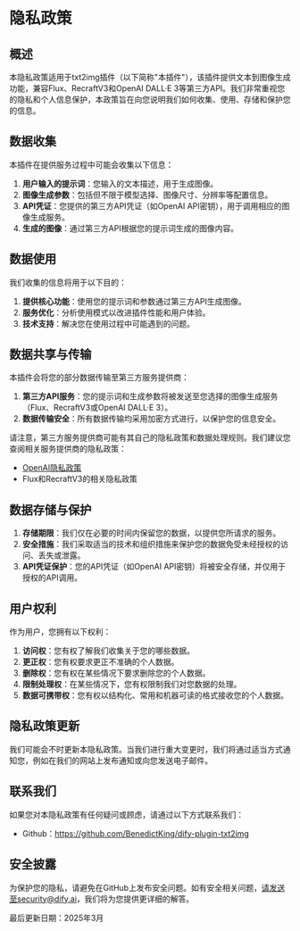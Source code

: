 # 隐私政策

## 概述

本隐私政策适用于txt2img插件（以下简称"本插件"），该插件提供文本到图像生成功能，兼容Flux、RecraftV3和OpenAI DALL·E 3等第三方API。我们非常重视您的隐私和个人信息保护，本政策旨在向您说明我们如何收集、使用、存储和保护您的信息。

## 数据收集

本插件在提供服务过程中可能会收集以下信息：

1. **用户输入的提示词**：您输入的文本描述，用于生成图像。
2. **图像生成参数**：包括但不限于模型选择、图像尺寸、分辨率等配置信息。
3. **API凭证**：您提供的第三方API凭证（如OpenAI API密钥），用于调用相应的图像生成服务。
4. **生成的图像**：通过第三方API根据您的提示词生成的图像内容。

## 数据使用

我们收集的信息将用于以下目的：

1. **提供核心功能**：使用您的提示词和参数通过第三方API生成图像。
2. **服务优化**：分析使用模式以改进插件性能和用户体验。
3. **技术支持**：解决您在使用过程中可能遇到的问题。

## 数据共享与传输

本插件会将您的部分数据传输至第三方服务提供商：

1. **第三方API服务**：您的提示词和生成参数将被发送至您选择的图像生成服务（Flux、RecraftV3或OpenAI DALL·E 3）。
2. **数据传输安全**：所有数据传输均采用加密方式进行，以保护您的信息安全。

请注意，第三方服务提供商可能有其自己的隐私政策和数据处理规则。我们建议您查阅相关服务提供商的隐私政策：
- [OpenAI隐私政策](https://openai.com/policies/privacy-policy)
- Flux和RecraftV3的相关隐私政策

## 数据存储与保护

1. **存储期限**：我们仅在必要的时间内保留您的数据，以提供您所请求的服务。
2. **安全措施**：我们采取适当的技术和组织措施来保护您的数据免受未经授权的访问、丢失或泄露。
3. **API凭证保护**：您的API凭证（如OpenAI API密钥）将被安全存储，并仅用于授权的API调用。

## 用户权利

作为用户，您拥有以下权利：

1. **访问权**：您有权了解我们收集关于您的哪些数据。
2. **更正权**：您有权要求更正不准确的个人数据。
3. **删除权**：您有权在某些情况下要求删除您的个人数据。
4. **限制处理权**：在某些情况下，您有权限制我们对您数据的处理。
5. **数据可携带权**：您有权以结构化、常用和机器可读的格式接收您的个人数据。

## 隐私政策更新

我们可能会不时更新本隐私政策。当我们进行重大变更时，我们将通过适当方式通知您，例如在我们的网站上发布通知或向您发送电子邮件。

## 联系我们

如果您对本隐私政策有任何疑问或顾虑，请通过以下方式联系我们：

- Github：https://github.com/BenedictKing/dify-plugin-txt2img

## 安全披露

为保护您的隐私，请避免在GitHub上发布安全问题。如有安全相关问题，请发送至security@dify.ai，我们将为您提供更详细的解答。

最后更新日期：2025年3月